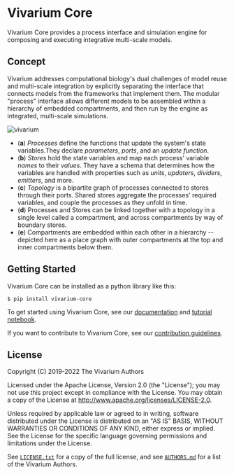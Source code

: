 # Vivarium Core

Vivarium Core provides a process interface and simulation engine for
composing and executing integrative multi-scale models.

## Concept

Vivarium addresses computational biology's dual challenges of model
reuse and multi-scale integration by explicitly separating the interface
that connects models from the frameworks that implement them.  The
modular "process" interface allows different models to be assembled
within a hierarchy of embedded compartments, and then run by the engine
as integrated, multi-scale simulations.

![vivarium](doc/_static/interface.png)

* (**a**) *Processes* define the functions that update the system's
  state variables.They declare *parameters*, *ports*, and an *update
  function*.
* (**b**) *Stores* hold the state variables and map each process'
  variable *names* to their *values*.  They have a schema that
  determines how the variables are handled with properties such as
  *units*, *updaters*, *dividers*, *emitters*, and more.
* (**c**) *Topology* is a bipartite graph of processes connected to
  stores through their ports.  Shared stores aggregate the processes'
  required variables, and couple the processes as they unfold in time.
* (**d**) Processes and Stores can be linked together with a topology in
  a single level called a compartment, and across compartments by way of
  boundary stores.
* (**e**) Compartments are embedded within each other in a hierarchy --
  depicted here as a place graph with outer compartments at the top and
  inner compartments below them.

## Getting Started

Vivarium Core can be installed as a python library like this:

```console
$ pip install vivarium-core
```

To get started using Vivarium Core, see our
[documentation](https://vivarium-core.readthedocs.io/) and
[tutorial notebook](https://vivarium-core.readthedocs.io/en/latest/tutorials.html).

If you want to contribute to Vivarium Core, see our [contribution
guidelines](CONTRIBUTING.md).

## License

Copyright (C) 2019-2022 The Vivarium Authors

Licensed under the Apache License, Version 2.0 (the "License"); you may
not use this project except in compliance with the License. You may
obtain a copy of the License at
http://www.apache.org/licenses/LICENSE-2.0.

Unless required by applicable law or agreed to in writing, software
distributed under the License is distributed on an "AS IS" BASIS,
WITHOUT WARRANTIES OR CONDITIONS OF ANY KIND, either express or implied.
See the License for the specific language governing permissions and
limitations under the License.

See [`LICENSE.txt`](LICENSE.txt) for a copy of the full license, and see
[`AUTHORS.md`](AUTHORS.md) for a list of the Vivarium Authors.
